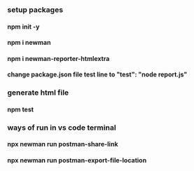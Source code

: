 <h3>setup packages</h3>

<h4>npm init -y</h4>
<h4>npm i newman</h4>
<h4>npm i newman-reporter-htmlextra</h4>
<h4>change package.json file test line to "test": "node report.js"</h4>

<h3>generate html file</h3>

<h4>npm test</h4>

<h3>ways of run in vs code terminal</h3>

<h4>npx newman run postman-share-link</h4>
<h4>npx newman run postman-export-file-location</h4>